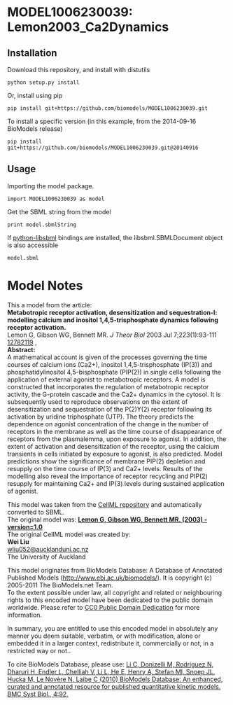 # MODEL1006230039: Lemon2003_Ca2Dynamics

## Installation

Download this repository, and install with distutils

`python setup.py install`

Or, install using pip

`pip install git+https://github.com/biomodels/MODEL1006230039.git`

To install a specific version (in this example, from the 2014-09-16 BioModels release)

`pip install git+https://github.com/biomodels/MODEL1006230039.git@20140916`

## Usage

Importing the model package.

`import MODEL1006230039 as model`

Get the SBML string from the model

`print model.sbmlString`

If [python-libsbml](https://pypi.python.org/pypi/python-libsbml) bindings are
installed, the libsbml.SBMLDocument object is also accessible

`model.sbml`


# Model Notes


This a model from the article:  
**Metabotropic receptor activation, desensitization and sequestration-I: modelling calcium and inositol 1,4,5-trisphosphate dynamics following receptor activation.**   
Lemon G, Gibson WG, Bennett MR. _J Theor Biol_ 2003 Jul 7;223(1):93-111
[12782119](http://www.ncbi.nlm.nih.gov/pubmed/12782119) ,  
**Abstract:**   
A mathematical account is given of the processes governing the time courses of
calcium ions (Ca2+), inositol 1,4,5-trisphosphate (IP(3)) and
phosphatidylinositol 4,5-bisphosphate (PIP(2)) in single cells following the
application of external agonist to metabotropic receptors. A model is
constructed that incorporates the regulation of metabotropic receptor
activity, the G-protein cascade and the Ca2+ dynamics in the cytosol. It is
subsequently used to reproduce observations on the extent of desensitization
and sequestration of the P(2)Y(2) receptor following its activation by uridine
triphosphate (UTP). The theory predicts the dependence on agonist
concentration of the change in the number of receptors in the membrane as well
as the time course of disappearance of receptors from the plasmalemma, upon
exposure to agonist. In addition, the extent of activation and desensitization
of the receptor, using the calcium transients in cells initiated by exposure
to agonist, is also predicted. Model predictions show the significance of
membrane PIP(2) depletion and resupply on the time course of IP(3) and Ca2+
levels. Results of the modelling also reveal the importance of receptor
recycling and PIP(2) resupply for maintaining Ca2+ and IP(3) levels during
sustained application of agonist.

This model was taken from the [CellML
repository](http://www.cellml.org/models) and automatically converted to SBML.  
The original model was: [ **Lemon G, Gibson WG, Bennett MR. (2003) -
version=1.0**
](http://models.cellml.org/exposure/d7c4eca1662324918761bc5b18745cd1)  
The original CellML model was created by:  
**Wei Liu**   
wliu052@aucklanduni.ac.nz  
The University of Auckland  

This model originates from BioModels Database: A Database of Annotated
Published Models (http://www.ebi.ac.uk/biomodels/). It is copyright (c)
2005-2011 The BioModels.net Team.  
To the extent possible under law, all copyright and related or neighbouring
rights to this encoded model have been dedicated to the public domain
worldwide. Please refer to [CC0 Public Domain
Dedication](http://creativecommons.org/publicdomain/zero/1.0/) for more
information.

In summary, you are entitled to use this encoded model in absolutely any
manner you deem suitable, verbatim, or with modification, alone or embedded it
in a larger context, redistribute it, commercially or not, in a restricted way
or not..  
  
To cite BioModels Database, please use: [Li C, Donizelli M, Rodriguez N,
Dharuri H, Endler L, Chelliah V, Li L, He E, Henry A, Stefan MI, Snoep JL,
Hucka M, Le Novère N, Laibe C (2010) BioModels Database: An enhanced, curated
and annotated resource for published quantitative kinetic models. BMC Syst
Biol., 4:92.](http://www.ncbi.nlm.nih.gov/pubmed/20587024)


